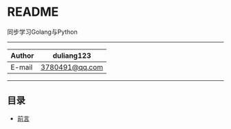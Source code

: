 README
===========================
同步学习Golang与Python


****
|Author|duliang123|
|---|---
|E-mail|3780491@qq.com
****


## 目录
* [前言](#前言)
